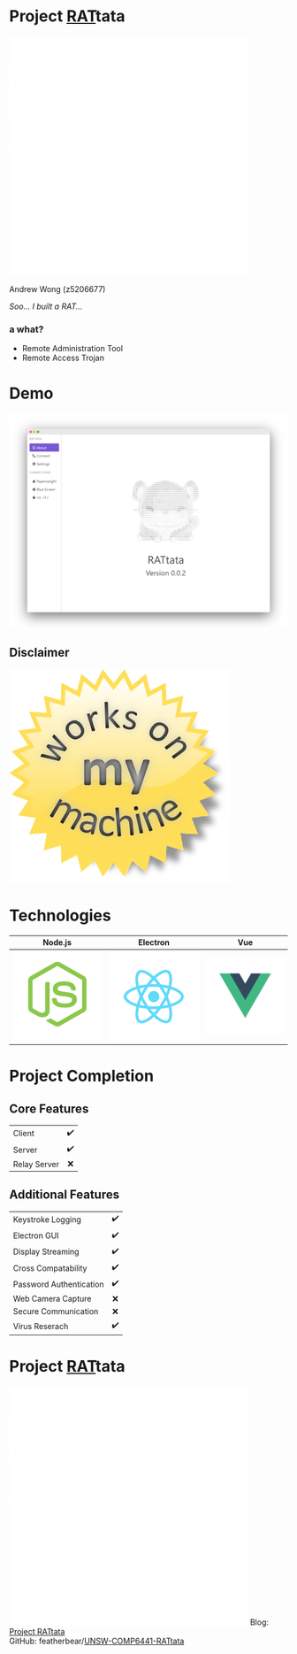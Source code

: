 # Project <u>RAT</u>tata

![](assets/logos/rattata.png)

Andrew Wong (z5206677)



_Soo... I built a RAT..._


### a what?

- Remote Administration Tool <!-- .element: class="fragment" data-fragment-index="1" -->
- Remote Access Trojan <!-- .element: class="fragment" data-fragment-index="2" -->



# Demo

![](assets/images/application-front.png)


## Disclaimer

![](assets/deee9e1b-e304-45c6-8ef3-558d700b010c.png)


<!-- .slide: data-background-video="assets/videos/video.mp4" data-background-size="contain" -->



# Technologies

|Node.js|Electron|Vue|
|:--:|:--:|:--:|
|[![](assets/logos/nodejs.png)](https://nodejs.org/)|[![](assets/logos/react.png)](https://electronjs.org/)|[![](assets/logos/vue.png)](https://vuejs.org/)|



# Project Completion

## Core Features

|||
|:--|:--:|
|Client|&#x2714;&#xFE0F;|
|Server|&#x2714;&#xFE0F;|
|Relay Server|&#x274C;|


## Additional Features
|||
|:--|:--:|
|Keystroke Logging|&#x2714;&#xFE0F;|
|Electron GUI|&#x2714;&#xFE0F;|
|Display Streaming|&#x2714;&#xFE0F;|
|Cross Compatability|&#x2714;&#xFE0F;|
|Password Authentication|&#x2714;&#xFE0F;|
|Web Camera Capture|&#x274C;|
|Secure Communication|&#x274C;|
|Virus Reserach|&#x2714;&#xFE0F;|



# Project <u>RAT</u>tata

![](assets/logos/rattata.png)
Blog: [Project RATtata](https://featherbear.github.io/UNSW-COMP6441/blog/post/job-application/something_awesome/)  
GitHub: featherbear/[UNSW-COMP6441-RATtata](https://github.com/featherbear/UNSW-COMP6441-RATtata)
